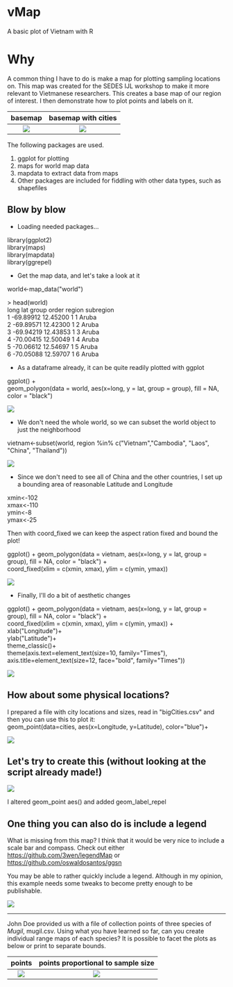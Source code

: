 # vMap
A basic plot of Vietnam with R

# Why
A common thing I have to do is make a map for plotting sampling locations on. This map was created for the SEDES IJL workshop to make it more relevant to Vietmanese researchers. This creates a base map of our region of interest. I then demonstrate how to plot points and labels on it.

basemap             |  basemap with cities
:-------------------------:|:-------------------------:
![](./examples/baseMap.png)  |  ![](./examples/scaledCities.png)

The following packages are used.

1. ggplot for plotting
2. maps for world map data
3. mapdata to extract data from maps
4. Other packages are included for fiddling with other data types, such as shapefiles

## Blow by blow

  *  Loading needed packages...  
  
library(ggplot2)  
library(maps)  
library(mapdata)  
library(ggrepel)  
 
  *  Get the map data, and let's take a look at it

world<-map_data("world")

\> head(world)  
       long      lat group order region subregion  
1 -69.89912 12.45200     1     1  Aruba      <NA>  
2 -69.89571 12.42300     1     2  Aruba      <NA>  
3 -69.94219 12.43853     1     3  Aruba      <NA>  
4 -70.00415 12.50049     1     4  Aruba      <NA>  
5 -70.06612 12.54697     1     5  Aruba      <NA>  
6 -70.05088 12.59707     1     6  Aruba      <NA> 

  *  As a dataframe already, it can be quite readily plotted with ggplot

ggplot() +  
   geom_polygon(data = world, aes(x=long, y = lat, group = group), fill = NA, color = "black") 

![](./examples/world.png)  


  *  We don't need the whole world, so we can subset the world object to just the neighborhood

vietnam<-subset(world, region %in% c("Vietnam","Cambodia", "Laos", "China", "Thailand"))

![](./examples/countries.png)  

  * Since we don't need to see all of China and the other countries, I set up a bounding area of reasonable Latitude and Longitude
  
xmin<-102  
xmax<-110  
ymin<-8  
ymax<-25  

Then with coord_fixed we can keep the aspect ration fixed and bound the plot!

ggplot() + 
    geom_polygon(data = vietnam, aes(x=long, y = lat, group = group), fill = NA, color = "black") +  
    coord_fixed(xlim = c(xmin, xmax), ylim = c(ymin, ymax))

![](./examples/bounded.png)  

  * Finally, I'll do a bit of aesthetic changes
  
ggplot() + 
   geom_polygon(data = vietnam, aes(x=long, y = lat, group = group), fill = NA, color = "black") +  
   coord_fixed(xlim = c(xmin, xmax), ylim = c(ymin, ymax)) +   
   xlab("Longitude")+  
   ylab("Latitude")+  
   theme_classic()+  
   theme(axis.text=element_text(size=10, family="Times"),  
         axis.title=element_text(size=12, face="bold", family="Times"))   

![](./examples/final.png)  

## How about some physical locations?
I prepared a file with city locations and sizes, read in "bigCities.csv" and then you can use this to plot it:  
  geom_point(data=cities, aes(x=Longitude, y=Latitude), color="blue")+  

![](./examples/withCities.png)  

## Let's try to create this (without looking at the script already made!)

![](./examples/scaledCities.png)   

I altered geom_point aes() and added geom_label_repel

## One thing you can also do is include a legend

What is missing from this map? I think that it would be very nice to include a scale bar and compass.  Check out either https://github.com/3wen/legendMap or https://github.com/oswaldosantos/ggsn  

You may be able to rather quickly include a legend. Although in my opinion, this example needs some tweaks to become pretty enough to be publishable.

![](./examples/legend.png)   

---   

John Doe provided us with a file of collection points of three species of _Mugil_, mugil.csv. Using what you have learned so far, can you create individual range maps of each species? It is possible to facet the plots as below or print to separate bounds.  

points             | points proportional to sample size
:-------------------------:|:-------------------------:
 ![](./examples/mugil.png)  |  ![](./examples/mugilMapSize.png)

 

